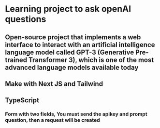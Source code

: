 # Learning project to ask openAI questions

## Open-source project that implements a web interface to interact with an artificial intelligence language model called GPT-3 (Generative Pre-trained Transformer 3), which is one of the most advanced language models available today

## Make with Next JS and Tailwind
## TypeScript


### Form with two fields, You must send the apikey and prompt question, then a request will be created